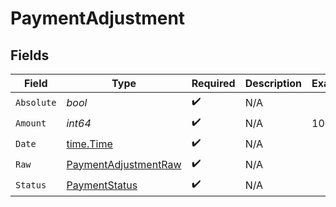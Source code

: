 # PaymentAdjustment


## Fields

| Field                                                               | Type                                                                | Required                                                            | Description                                                         | Example                                                             |
| ------------------------------------------------------------------- | ------------------------------------------------------------------- | ------------------------------------------------------------------- | ------------------------------------------------------------------- | ------------------------------------------------------------------- |
| `Absolute`                                                          | *bool*                                                              | :heavy_check_mark:                                                  | N/A                                                                 |                                                                     |
| `Amount`                                                            | *int64*                                                             | :heavy_check_mark:                                                  | N/A                                                                 | 100                                                                 |
| `Date`                                                              | [time.Time](https://pkg.go.dev/time#Time)                           | :heavy_check_mark:                                                  | N/A                                                                 |                                                                     |
| `Raw`                                                               | [PaymentAdjustmentRaw](../../models/shared/paymentadjustmentraw.md) | :heavy_check_mark:                                                  | N/A                                                                 |                                                                     |
| `Status`                                                            | [PaymentStatus](../../models/shared/paymentstatus.md)               | :heavy_check_mark:                                                  | N/A                                                                 |                                                                     |